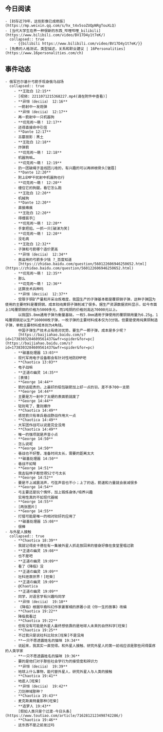 ## 今日阅读
	- [封存近70年，这些影像已成绝版](https://mp.weixin.qq.com/s/hx_t4v5soZUQpNRgTouXLQ)
	- [当代大学生在养一种很新的东西_哔哩哔哩_bilibili](https://www.bilibili.com/video/BV17D4y1t7eK/)
	  collapsed:: true
		- {{bilibili https://www.bilibili.com/video/BV17D4y1t7eK/}}
	- [免费的人格测试，类型描述，关系和职业建议 | 16Personalities](https://www.16personalities.com/ch)
## 事件动态
	- 俄军巴尔基什弓箭手现身俄乌战场
	  collapsed:: true
		- **王肚白 12:15**
		- [视频: 2211071215368227.mp4(请在附件中查看)]
		- **异恒（deciia） 12:16**
		- 一箭射中一发炮弹
		- **异恒（deciia） 12:17**
		- 再一箭射中一只机器狗
		- **切克闹～萌！ 12:17**
		- 还得直接命中引信
		- **Dante 12:17**
		- 古墓丽影：黑土
		- **王肚白 12:18**
		- 炸弹箭
		- **切克闹～萌！ 12:18**
		- 机器狗嘛…
		- **切克闹～萌！ 12:19**
		- 扔一团破绳子滥线团儿啥的，有兴趣的可以再绑根骨头[皱眉]
		- **Dante 12:20**
		- 附上EMP干扰射中机器狗也行
		- **切克闹～萌！ 12:20**
		- 缠住它的狗腿，看它怎么跑
		- **王肚白 12:20**
		- 机械狗
		- **Dante 12:20**
		- 直接瘫痪
		- **王肚白 12:20**
		- 得缠扳手🔧
		- **切克闹～萌！ 12:20**
		- 手拿把掐，一抓一只[破涕为笑]
		- **切克闹～萌！ 12:20**
		- 没毛病
		- **王肚白 12:32**
		- 子弹和弓箭哪个造价更高
		- **异恒（deciia） 12:34**
		- 奥运用的弓箭多少钱 ?_百度知道
		  [https://zhidao.baidu.com/question/560122606946250652.html](https://zhidao.baidu.com/question/560122606946250652.html)
		- **切克闹～萌！ 12:35**
		- 那么
		- **切克闹～萌！ 12:36**
		- 这算技术兵种吗
		- **异恒（deciia） 12:37**
		- 受限于铜矿产量和开采冶炼难度，我国生产的子弹基本都是覆铜钢子弹，这种子弹因为使用的主要材料是覆铜钢，成本较纯黄铜子弹削减了很多。据生产资源数据资料显示，如今市面上1吨覆铜钢的价格为5000多元，而1吨铜的价格则高达70000元以上。
		  以我国5.8mm通用子弹为衡量基础，一枚5.8mm通用子弹使用的覆铜钢用量为6.25g，1吨覆铜钢足以生产160000枚子弹，一枚子弹的主要材料成本仅为3分钱。但要是使用纯黄铜制造子弹，单枚主要材料成本则为4角钱。
		  中国子弹生产技术占有绝对优势，要生产一颗子弹，成本是多少呢？
		  [https://baijiahao.baidu.com/s?id=1738303284609561437&wfr=spider&for=pc](https://baijiahao.baidu.com/s?id=1738303284609561437&wfr=spider&for=pc)
		- **碳基处理器 13:03**
		- 现代军用电子设备都会有针对性地防EMP吧
		- **Chaotica 13:03**
		- 电子战嘛
		- **正道の幽灵 14:35**
		- [表情]
		- **George 14:44**
		- 箭的话挺贵的，上最好的铝包碳箭加上好一点的羽，差不多700一支箭
		- **George 14:44**
		- 主要是万一射中了太硬的表面箭就废了
		- **George 14:44**
		- 轻则弯了，重则爆炸
		- **Chaotica 14:49**
		- 感觉箭只有单兵巷战野战作用大一点
		- **Chaotica 14:49**
		- 大军团作战可以说是完全没用
		- **Chaotica 14:49**
		- 唯一的强项就是声音小点
		- **George 14:50**
		- 怎么说呢
		- **George 14:50**
		- 巷战也不好整，准备时间太长，需要的距离太大
		- **碳基处理器 14:50**
		- 巷战不如弩
		- **George 14:51**
		- 我去钻林子都觉得52寸弓太长
		- **George 14:52**
		- 要是不上减震消声，弓弦声音也不小；上了的话，箭速和力量就会衰减很多
		- **George 14:54**
		- 弓主要还是玩个情怀，加上锻炼身体/培养兴趣
		  实用性真的不如现代器械
		- **George 14:55**
		- [两张图片]
		- **George 14:55**
		- 打猎可能是唯一的相对较好的应用了
		- **碳基处理器 15:08**
		- 很棒
	- 与外星人接触
	  collapsed:: true
		- **Chaotica 18:39**
		- 我就记得皮卡德在有一集被外星人抓走放回来的替身好像在食堂里唱过歌
		- **正道の幽灵 19:08**
		- 也不是吧
		- **正道の幽灵 19:09**
		- 看了《降临》没
		- **正道の幽灵 19:09**
		- 社科拯救世界！[旺柴]
		- **正道の幽灵 19:09**
		- @Chaotica
		- **正道の幽灵 19:09**
		- 同学，对语言学有兴趣吗同学
		- **异恒（deciia） 19:10**
		- 《降临》根据华裔科幻作家姜峯楠的原著小说《你一生的故事》改编
		- **Chaotica 19:22**
		- 降临我看过
		- **Chaotica 19:22**
		- 但有没有可能是外星人最终想依靠的是地球人未来的自然科学[旺柴]
		- **Chaotica 19:25**
		- 不过我只是说社科比较水[旺柴]不是没用
		- **一只不愿透露姓名的猫咪 19:34**
		- 说起来，我其实一直觉得。和外星人接触、研究外星人的第一前线应该是那些闲得蛋疼的人类学家
		- **一只不愿透露姓名的猫咪 19:36**
		- 要的是他们对于那些社会学行为的接受度和辨识力
		- **异恒（deciia） 19:39**
		- 地球上什么事物，能代替外星人，研究外星人与人类的接触
		- **Chaotica 19:41**
		- 地底人[旺柴]
		- **异恒（deciia） 19:42**
		- 刀剑神域那种？
		- **Chaotica 19:43**
		- 麦克斯奥特曼那种[旺柴]
		- **追梦人 19:43**
		  [假如人类只是个过渡-今日头条](https://www.toutiao.com/article/7162812123498742286/)
		- **Chaotica 19:46**
		- 这东西不是之前发过吗